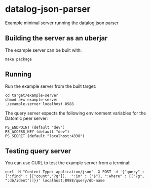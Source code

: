 datalog-json-parser
===================

Example minimal server running the datalog json parser

## Building the server as an uberjar

The example server can be built with:

```
make package
```

## Running

Run the example server from the built target:

```
cd target/example-server
chmod a+x example-server
./example-server localhost 8988
```

The query server expects the following environment variables for the Datomic peer server:

```
PS_ENDPOINT (default "dev")
PS_ACCESS_KEY (default "dev")
PS_SECRET (default "localhost:4338")
```

## Testing query server

You can use CURL to test the example server from a terminal:

```
curl -H "Content-Type: application/json" -X POST -d '{"query" : {":find" : [["count","?g"]],  ":in" : ["$"], ":where" : [["?g", ":db/ident"]]}}' localhost:8988/query/db-name
```
